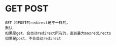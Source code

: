 # GET POST
    GET 和POST的redirect是不一样的，
    默认
    如果是get，会自动redirect所有的，直到最大maxredirects
    如果是post，不会自动redirect